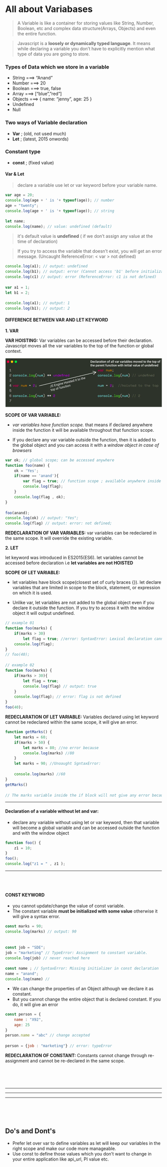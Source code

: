 # All about Variabases

> A Variable is like a container for storing values like String, Number, Boolean, etc and complex data structure(Arrays, Objects) and even the entire function.

> Javascript is a **loosely or dynamically typed language**. It means while declaring a variable you don’t have to explicitly mention what type of data you are going to store.
>

### Types of Data which we store in a variable

- String ===> “Anand”
- Number ===> 20
- Boolean ===> true, false
- Array ===> [“blue”,”red”]
- Objects ===> { name: “jenny”, age: 25 }
- Undefined
- Null
  

### Two ways of Variable declaration
- **Var** ; (old, not used much)
- **Let** ; (latest, 2015 onwords)

### Constant type
- **const** ; (fixed value)
  

#### Var & Let
> declare a variable use let or var keyword before your variable name.

```javascript
var age = 20;
console.log(age + ' is '+ typeof(age)); // number
age = "twenty";
console.log(age + ' is '+ typeof(age)); // string

let name; 
console.log(name); // value: undefined (default)
```
> it's default value is **undefined** ( if we don’t assign any value at the time of declaration)

> If you try to access the variable that doesn’t exist, you will get an error message. (Uncaught ReferenceError: < var > not defined)
>

```javascript
console.log(a1); // output: undefined
console.log(b1); // output: error (Cannot access 'b1' before initialization)
console.log(c1) // output: error (ReferenceError: c1 is not defined)

var a1 = 1;
let b1 = 2;

console.log(a1); // output: 1
console.log(b1); // output: 2

```

#### DIFFERENCE BETWEEN VAR AND LET KEYWORD

**1. VAR**
<br>

**VAR HOISTING:** Var variables can be accessed before their declaration. Javascript moves all the var variables to the top of the function or global context.

![Alt text](image.png)


**SCOPE OF VAR VARIABLE:** 
- *var variables have function scope.* that means if declared anywhere inside the function it will be available throughout that function scope.

- If you declare any var variable outside the function, then it is added to the global object and you can access it with a *window object in case of browsers*


``` javascript
var ok; // global scope; can be accessed anywhere
function foo(name) {
    ok = 'Yes';
    if(name == 'anand'){
        var flag = true; // function scope ; available anywhere inside function
        console.log(flag);
    }
    console.log(flag , ok);
}

foo(anand);
console.log(ok) // output: "Yes";
console.log(flag) // output: error: not defined;

```

**REDECLARATION OF VAR VARIABLES:** var variables can be redeclared in the same scope. It will override the existing variable.


**2. LET**

let keyword was introduced in ES2015(ES6). let variables cannot be accessed before declaration i.e **let variables are not HOISTED**

**SCOPE OF LET VARIABLE:** 
- let variables have block scope(closest set of curly braces {}). let declare variables that are limited in scope to the block, statement, or expression on which it is used.


- Unlike var, let variables are not added to the global object even if you declare it outside the function. If you try to access it with the window object it will output undefined.

``` javascript
// example 01
function foo(marks) {
    if(marks > 30)
        let flag = true; //error: SyntaxError: Lexical declaration cannot appear in a single-statement context
    console.log(flag);
}
// foo(40);

// example 02
function foo(marks) {
    if(marks > 30){
        let flag = true;
        console.log(flag) // output: true
    }
    console.log(flag); // error: flag is not defined
}
foo(40);

```

**REDECLARATION OF LET VARIABLE:** Variables declared using let keyword cannot be redeclared within the same scope, it will give an error.

```javascript
function getMarks() {
    let marks = 60;
    if(marks > 50) {
        let marks = 80; //no error because
        console.log(marks) //80
    }
    let marks = 90; //Unoaught SgntaxError:

    console.log(marks) //60
}
getMarks()

// The marks variable inside the if block will not give any error because let variable creates a new scope inside any pair of curly braces.
```


<hr/>


#### Declaration of a variable without let and var:
- declare any variable without using let or var keyword, then that variable will become a global variable and can be accessed outside the function and with the window object


```javascript
function foo() {
    z1 = 10;
}
foo();
console.log("z1 = " , z1 );
```


<hr/> <br><br>


#### CONST KEYWORD
- you cannot update/change the value of const variable.
- The constant variable **must be initialized with some value** otherwise it will give a syntax error.


```javascript
const marks = 90;
console.log(marks) // output: 90


const job = "SDE"; 
job = "marketing" // TypeError: Assignment to constant variable.
console.log(job) // never reached here

const name ; // SyntaxError: Missing initializer in const declaration
name = "anand";
console.log(name) //
```

- We can change the properties of an Object although we declare it as constant.
- But you cannot change the entire object that is declared constant. If you do, it will give an error


```javascript
const person = {
    name : "X92",
    age: 25
}
person.name = "abc" // change accepted

person = {job : "marketing"} // error: typeError

```

**REDECLARATION OF CONSTANT:** Constants cannot change through re-assignment and cannot be re-declared in the same scope.


<br/> <br/> <br/>
<hr/> <hr/> <hr/>
<br/> <br/> <br/>

## Do's and Dont's

* Prefer let over var to define variables as let will keep our variables in the right scope and make our code more manageable.
* Use const to define those values which you don’t want to change in your entire application like api_url, PI value etc.